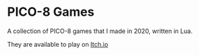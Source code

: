 # PICO-8 Games

A collection of PICO-8 games that I made in 2020, written in Lua.

They are available to play on [Itch.io](https://micha31r.itch.io/)